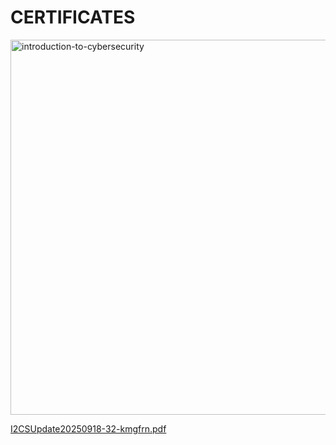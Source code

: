 # CERTIFICATES
<img width="600" height="600" alt="introduction-to-cybersecurity" src="https://github.com/user-attachments/assets/dc62134c-ea58-476f-921c-baec854d3686" />

[I2CSUpdate20250918-32-kmgfrn.pdf](https://github.com/user-attachments/files/22434092/I2CSUpdate20250918-32-kmgfrn.pdf)
